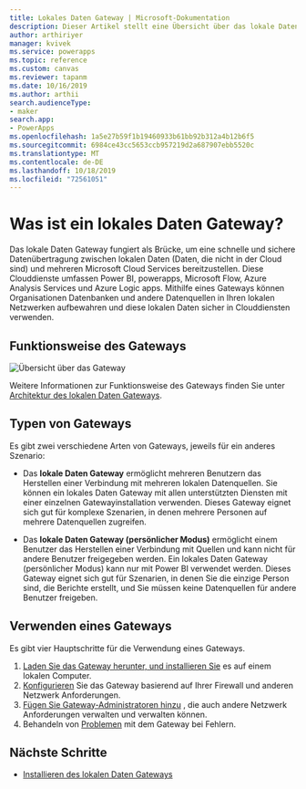 ```yaml
---
title: Lokales Daten Gateway | Microsoft-Dokumentation
description: Dieser Artikel stellt eine Übersicht über das lokale Daten Gateway für powerapps dar.
author: arthiriyer
manager: kvivek
ms.service: powerapps
ms.topic: reference
ms.custom: canvas
ms.reviewer: tapanm
ms.date: 10/16/2019
ms.author: arthii
search.audienceType:
- maker
search.app:
- PowerApps
ms.openlocfilehash: 1a5e27b59f1b19460933b61bb92b312a4b12b6f5
ms.sourcegitcommit: 6984ce43cc5653ccb957219d2a687907ebb5520c
ms.translationtype: MT
ms.contentlocale: de-DE
ms.lasthandoff: 10/18/2019
ms.locfileid: "72561051"
---
```

# <a name="what-is-an-on-premises-data-gateway"></a>Was ist ein lokales Daten Gateway?

Das lokale Daten Gateway fungiert als Brücke, um eine schnelle und sichere Datenübertragung zwischen lokalen Daten (Daten, die nicht in der Cloud sind) und mehreren Microsoft Cloud Services bereitzustellen. Diese Clouddienste umfassen Power BI, powerapps, Microsoft Flow, Azure Analysis Services und Azure Logic apps. Mithilfe eines Gateways können Organisationen Datenbanken und andere Datenquellen in Ihren lokalen Netzwerken aufbewahren und diese lokalen Daten sicher in Clouddiensten verwenden.

## <a name="how-the-gateway-works"></a>Funktionsweise des Gateways

![Übersicht über das Gateway](media/gateway-reference/on-premises-data-gateway.png)

Weitere Informationen zur Funktionsweise des Gateways finden Sie unter [Architektur des lokalen Daten Gateways](/data-integration/gateway/service-gateway-onprem-indepth).

## <a name="types-of-gateways"></a>Typen von Gateways

Es gibt zwei verschiedene Arten von Gateways, jeweils für ein anderes Szenario:

- Das **lokale Daten Gateway** ermöglicht mehreren Benutzern das Herstellen einer Verbindung mit mehreren lokalen Datenquellen. Sie können ein lokales Daten Gateway mit allen unterstützten Diensten mit einer einzelnen Gatewayinstallation verwenden. Dieses Gateway eignet sich gut für komplexe Szenarien, in denen mehrere Personen auf mehrere Datenquellen zugreifen.

- Das **lokale Daten Gateway (persönlicher Modus)** ermöglicht einem Benutzer das Herstellen einer Verbindung mit Quellen und kann nicht für andere Benutzer freigegeben werden. Ein lokales Daten Gateway (persönlicher Modus) kann nur mit Power BI verwendet werden. Dieses Gateway eignet sich gut für Szenarien, in denen Sie die einzige Person sind, die Berichte erstellt, und Sie müssen keine Datenquellen für andere Benutzer freigeben.

## <a name="use-a-gateway"></a>Verwenden eines Gateways

Es gibt vier Hauptschritte für die Verwendung eines Gateways.

1. [Laden Sie das Gateway herunter, und installieren Sie](/data-integration/gateway/service-gateway-install) es auf einem lokalen Computer.
2. [Konfigurieren](/data-integration/gateway/service-gateway-app) Sie das Gateway basierend auf Ihrer Firewall und anderen Netzwerk Anforderungen.
3. [Fügen Sie Gateway-Administratoren hinzu](/data-integration/gateway/service-gateway-manage) , die auch andere Netzwerk Anforderungen verwalten und verwalten können.
4. Behandeln von [Problemen](/data-integration/gateway/service-gateway-tshoot) mit dem Gateway bei Fehlern.

## <a name="next-steps"></a>Nächste Schritte

- [Installieren des lokalen Daten Gateways](/data-integration/gateway/service-gateway-install)